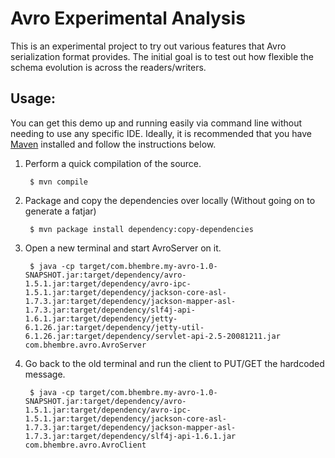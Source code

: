Avro Experimental Analysis
==========================

This is an experimental project to try out various features that Avro serialization format provides. The initial goal is to test out how flexible the schema evolution is across the readers/writers.

Usage:
-----

You can get this demo up and running easily via command line without needing to use any specific IDE. Ideally, it is recommended that you have [Maven](http://maven.apache.org/download.html) installed and follow the instructions below.

1. Perform a quick compilation of the source.
        
        $ mvn compile

2. Package and copy the dependencies over locally (Without going on to generate a fatjar)
        
        $ mvn package install dependency:copy-dependencies

3. Open a new terminal and start AvroServer on it.
        
        $ java -cp target/com.bhembre.my-avro-1.0-SNAPSHOT.jar:target/dependency/avro-1.5.1.jar:target/dependency/avro-ipc-1.5.1.jar:target/dependency/jackson-core-asl-1.7.3.jar:target/dependency/jackson-mapper-asl-1.7.3.jar:target/dependency/slf4j-api-1.6.1.jar:target/dependency/jetty-6.1.26.jar:target/dependency/jetty-util-6.1.26.jar:target/dependency/servlet-api-2.5-20081211.jar com.bhembre.avro.AvroServer

4. Go back to the old terminal and run the client to PUT/GET the hardcoded message.
        
        $ java -cp target/com.bhembre.my-avro-1.0-SNAPSHOT.jar:target/dependency/avro-1.5.1.jar:target/dependency/avro-ipc-1.5.1.jar:target/dependency/jackson-core-asl-1.7.3.jar:target/dependency/jackson-mapper-asl-1.7.3.jar:target/dependency/slf4j-api-1.6.1.jar com.bhembre.avro.AvroClient
